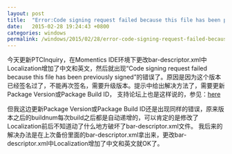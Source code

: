 ```yaml
---
layout: post
title:  "Error:Code signing request failed because this file has been previously signed"
date:   2015-02-28 19:24:43 +0800
categories: windows
permalink: /windows/2015/02/28/error-code-signing-request-failed-because-this-file-has-been-previously-signed.html
---
```




今天更新PTCInquiry，在Momentics IDE环境下更改bar-descriptor.xml中Localization增加了中文和英文，然后就出现“Code signing request failed because this file has been previously signed”的错误了。原因是因为这个版本已经签名过了，不能再次签名，需要升级版本。提示中给出解决方法了，需要更新Package Version或Package Build ID， 支持论坛上也是这样说的，参见：[here](http://supportforums.blackberry.com/t5/Testing-and-Deployment/Code-signing-request-failed-because-this-file-has-been/ta-p/798291)

但我这边更新Package Version或Package Build ID还是出现同样的错误，原来版本之后的buildnum每次build之后都是自动递增的，可以肯定的是修改了Localization前后不知道动了什么地方破坏了bar-descriptor.xml文件。 我后来的解决办法是在上次备份里面的bar-descriptor.xml拿出来，更改bar-descriptor.xml中Localization增加了中文和英文就OK了。